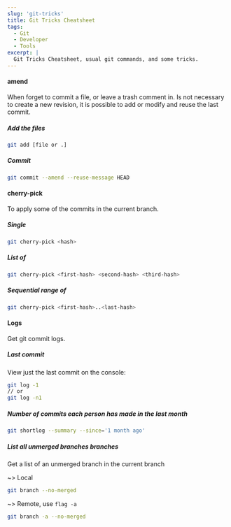 ```yaml
---
slug: 'git-tricks'
title: Git Tricks Cheatsheet
tags:
  - Git
  - Developer
  - Tools
excerpt: |
  Git Tricks Cheatsheet, usual git commands, and some tricks.
---
```


#### amend

When forget to commit a file, or leave a trash comment in. Is not necessary to create a new revision, it is possible to add or modify and reuse the last commit.

##### Add the files

```bash
git add [file or .]
```

##### Commit

```bash
git commit --amend --reuse-message HEAD
```

#### cherry-pick

To apply some of the commits in the current branch.

##### Single

```bash
git cherry-pick <hash>
```

##### List of

```bash
git cherry-pick <first-hash> <second-hash> <third-hash>
```

##### Sequential range of

```bash
git cherry-pick <first-hash>..<last-hash>
```

#### Logs

Get git commit logs.

##### Last commit

View just the last commit on the console:

```bash
git log -1
// or
git log -n1
```

##### Number of commits each person has made in the last month

```bash
git shortlog --summary --since='1 month ago'
```

##### List all unmerged branches branches

Get a list of an unmerged branch in the current branch

~> Local

```bash
git branch --no-merged
```

~> Remote, use `flag -a`

```bash
git branch -a --no-merged
```
